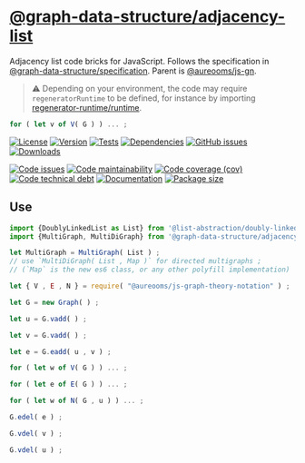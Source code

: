 [@graph-data-structure/adjacency-list](https://graph-data-structure.github.io/adjacency-list)
==

Adjacency list code bricks for JavaScript.
Follows the specification in
[@graph-data-structure/specification](https://github.com/graph-data-structure/specification).
Parent is [@aureooms/js-gn](https://github.com/make-github-pseudonymous-again/js-gn).

> :warning: Depending on your environment, the code may require
> `regeneratorRuntime` to be defined, for instance by importing
> [regenerator-runtime/runtime](https://www.npmjs.com/package/regenerator-runtime).

```js
for ( let v of V( G ) ) ... ;
```

[![License](https://img.shields.io/github/license/graph-data-structure/adjacency-list.svg)](https://raw.githubusercontent.com/graph-data-structure/adjacency-list/main/LICENSE)
[![Version](https://img.shields.io/npm/v/@graph-data-structure/adjacency-list.svg)](https://www.npmjs.org/package/@graph-data-structure/adjacency-list)
[![Tests](https://img.shields.io/github/workflow/status/graph-data-structure/adjacency-list/ci?event=push&label=tests)](https://github.com/graph-data-structure/adjacency-list/actions/workflows/ci.yml?query=branch:main)
[![Dependencies](https://img.shields.io/librariesio/github/graph-data-structure/adjacency-list.svg)](https://github.com/graph-data-structure/adjacency-list/network/dependencies)
[![GitHub issues](https://img.shields.io/github/issues/graph-data-structure/adjacency-list.svg)](https://github.com/graph-data-structure/adjacency-list/issues)
[![Downloads](https://img.shields.io/npm/dm/@graph-data-structure/adjacency-list.svg)](https://www.npmjs.org/package/@graph-data-structure/adjacency-list)

[![Code issues](https://img.shields.io/codeclimate/issues/graph-data-structure/adjacency-list.svg)](https://codeclimate.com/github/graph-data-structure/adjacency-list/issues)
[![Code maintainability](https://img.shields.io/codeclimate/maintainability/graph-data-structure/adjacency-list.svg)](https://codeclimate.com/github/graph-data-structure/adjacency-list/trends/churn)
[![Code coverage (cov)](https://img.shields.io/codecov/c/gh/graph-data-structure/adjacency-list/main.svg)](https://codecov.io/gh/graph-data-structure/adjacency-list)
[![Code technical debt](https://img.shields.io/codeclimate/tech-debt/graph-data-structure/adjacency-list.svg)](https://codeclimate.com/github/graph-data-structure/adjacency-list/trends/technical_debt)
[![Documentation](https://graph-data-structure.github.io/adjacency-list/badge.svg)](https://graph-data-structure.github.io/adjacency-list/source.html)
[![Package size](https://img.shields.io/bundlephobia/minzip/@graph-data-structure/adjacency-list)](https://bundlephobia.com/result?p=@graph-data-structure/adjacency-list)


## Use


```js
import {DoublyLinkedList as List} from '@list-abstraction/doubly-linked-list';
import {MultiGraph, MultiDiGraph} from '@graph-data-structure/adjacency-list';

let MultiGraph = MultiGraph( List ) ;
// use `MultiDiGraph( List , Map )` for directed multigraphs ;
// (`Map` is the new es6 class, or any other polyfill implementation)

let { V , E , N } = require( "@aureooms/js-graph-theory-notation" ) ;

let G = new Graph( ) ;

let u = G.vadd( ) ;

let v = G.vadd( ) ;

let e = G.eadd( u , v ) ;

for ( let w of V( G ) ) ... ;

for ( let e of E( G ) ) ... ;

for ( let w of N( G , u ) ) ... ;

G.edel( e ) ;

G.vdel( v ) ;

G.vdel( u ) ;
```
